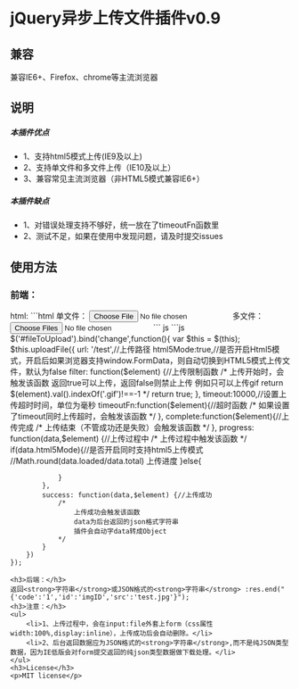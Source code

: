 <h1>jQuery异步上传文件插件v0.9</h1>
<h2>兼容</h2>
<p>兼容IE6+、Firefox、chrome等主流浏览器</p>
<h2>说明</h2>
<h5>本插件优点</h5>
<ul>
	<li>1、支持html5模式上传(IE9及以上)</li>
	<li>2、支持单文件和多文件上传（IE10及以上）</li>
	<li>3、兼容常见主流浏览器（非HTML5模式兼容IE6+）</li>
</ul>
<h5>本插件缺点</h5>
<ul>
	<li>1、对错误处理支持不够好，统一放在了timeoutFn函数里</li>
	<li>2、测试不足，如果在使用中发现问题，请及时提交issues</li>
</ul>
<h2>使用方法</h2>
<h3>前端：</h3>
html:
```html
单文件：
<input type="file" name="file" id="fileToUpload">
多文件：
<input type="file" name="file" id="fileToUpload" multiple="multiple">
```
js
```js
	$('#fileToUpload').bind('change',function(){
		var $this = $(this);
		$this.uploadFile({
			url: '/test',//上传路径
			html5Mode:true,//是否开启Html5模式，开启后如果浏览器支持window.FormData，则自动切换到HTML5模式上传文件，默认为false
			filter: function($element) {//上传限制函数
				/*
					上传开始时，会触发该函数
					返回true可以上传，返回false则禁止上传
					例如只可以上传gif
					return $(element).val().indexOf('.gif')!==-1
				*/
				return true;
			},
			timeout:10000,//设置上传超时时间，单位为毫秒
			timeoutFn:function($element){//超时函数
				/*
					如果设置了timeout同时上传超时，会触发该函数
				*/
			},
			complete:function($element){//上传完成
				/*
					上传结束（不管成功还是失败）会触发该函数
				*/
			},
			progress: function(data,$element) {//上传过程中
				/*
					上传过程中触发该函数
				*/
				if(data.html5Mode){//是否开启同时支持html5上传模式
					//Math.round(data.loaded/data.total) 上传进度
				}else{

				}
			},
			success: function(data,$element) {//上传成功
				/*
					上传成功会触发该函数
					data为后台返回的json格式字符串
					插件会自动字data转成Object
				*/
			}
		})
	});
```
<h3>后端：</h3>
返回<strong>字符串</strong>或JSON格式的<strong>字符串</strong> :res.end("{'code':'1','id':'imgID','src':'test.jpg'}");
<h3>注意：</h3>
<ul>
	<li>1、上传过程中，会在input:file外套上form（css属性width:100%,display:inline），上传成功后会自动删除。</li>
	<li>2、后台返回数据应为JSON格式的<strong>字符串</strong>,而不是纯JSON类型数据，因为IE低版会对form提交返回的纯json类型数据做下载处理。</li>
</ul>
<h3>License</h3>
<p>MIT license</p>
